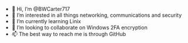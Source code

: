 - 👋 Hi, I’m @BWCarter717
- 👀 I’m interested in all things networking, communications and security
- 🌱 I’m currently learning Linix
- 💞️ I’m looking to collaborate on Windows 2FA encryption 
- 📫 The best way to reach me is through GitHub

<!---
BWCarter717/BWCarter717 is a ✨ special ✨ repository because its `README.md` (this file) appears on your GitHub profile.
You can click the Preview link to take a look at your changes.
--->
